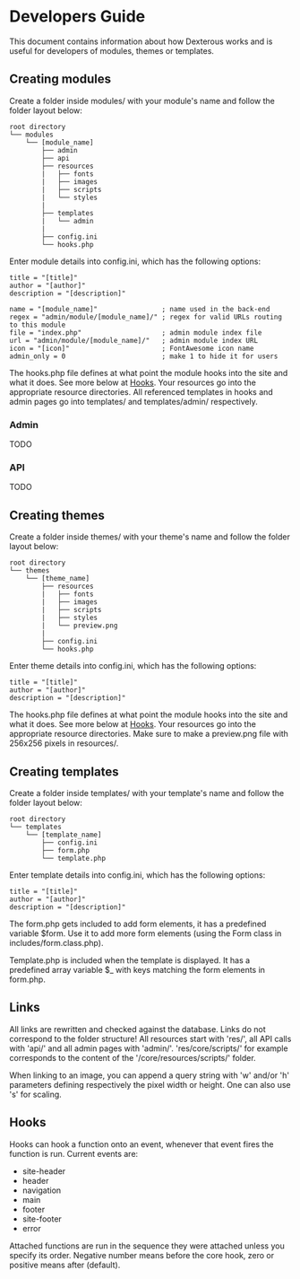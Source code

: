 Developers Guide
================

This document contains information about how Dexterous works and is useful for developers of modules, themes or templates.

Creating modules
----------------

Create a folder inside modules/ with your module's name and follow the folder layout below:

    root directory
    └── modules
        └── [module_name]
            ├── admin
            ├── api
            ├── resources
            |   ├── fonts
            |   ├── images
            |   ├── scripts
            |   └── styles
            |
            ├── templates
            |   └── admin
            |
            ├── config.ini
            └── hooks.php

Enter module details into config.ini, which has the following options:

    title = "[title]"
    author = "[author]"
    description = "[description]"

    name = "[module_name]"                ; name used in the back-end
    regex = "admin/module/[module_name]/" ; regex for valid URLs routing to this module
    file = "index.php"                    ; admin module index file
    url = "admin/module/[module_name]/"   ; admin module index URL
    icon = "[icon]"                       ; FontAwesome icon name
    admin_only = 0                        ; make 1 to hide it for users

The hooks.php file defines at what point the module hooks into the site and what it does. See more below at [Hooks](#hooks). Your resources go into the appropriate resource directories. All referenced templates in hooks and admin pages go into templates/ and templates/admin/ respectively.

### Admin

TODO

### API

TODO

Creating themes
----------------

Create a folder inside themes/ with your theme's name and follow the folder layout below:

    root directory
    └── themes
        └── [theme_name]
            ├── resources
            |   ├── fonts
            |   ├── images
            |   ├── scripts
            |   ├── styles
            |   └── preview.png
            |
            ├── config.ini
            └── hooks.php

Enter theme details into config.ini, which has the following options:

    title = "[title]"
    author = "[author]"
    description = "[description]"

The hooks.php file defines at what point the module hooks into the site and what it does. See more below at [Hooks](#hooks). Your resources go into the appropriate resource directories. Make sure to make a preview.png file with 256x256 pixels in resources/.

Creating templates
----------------

Create a folder inside templates/ with your template's name and follow the folder layout below:

    root directory
    └── templates
        └── [template_name]
            ├── config.ini
            ├── form.php
            └── template.php

Enter template details into config.ini, which has the following options:

    title = "[title]"
    author = "[author]"
    description = "[description]"

The form.php gets included to add form elements, it has a predefined variable $form. Use it to add more form elements (using the Form class in includes/form.class.php).

Template.php is included when the template is displayed. It has a predefined array variable $_ with keys matching the form elements in form.php.

Links
-----

All links are rewritten and checked against the database. Links do not correspond to the folder structure! All resources start with 'res/', all API calls with 'api/' and all admin pages with 'admin/'. 'res/core/scripts/' for example corresponds to the content of the '/core/resources/scripts/' folder.

When linking to an image, you can append a query string with 'w' and/or 'h' parameters defining respectively the pixel width or height. One can also use 's' for scaling.

Hooks
-----

Hooks can hook a function onto an event, whenever that event fires the function is run. Current events are:

- site-header
- header
- navigation
- main
- footer
- site-footer
- error

Attached functions are run in the sequence they were attached unless you specify its order. Negative number means before the core hook, zero or positive means after (default).
